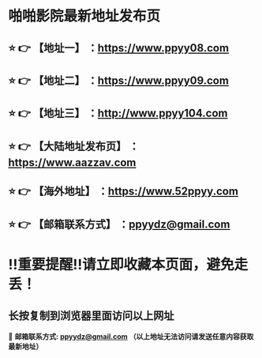 啪啪影院最新地址发布页
==
:star: :point_right: 【地址一】 ：https://www.ppyy08.com
------
:star: :point_right: 【地址二】 ：https://www.ppyy09.com
------
:star: :point_right: 【地址三】 ：http://www.ppyy104.com
------
:star: :point_right: 【大陆地址发布页】 ：https://www.aazzav.com
------
:star: :point_right: 【海外地址】 ：https://www.52ppyy.com
------
:star: :point_right: 【邮箱联系方式】 ：ppyydz@gmail.com
------
:bangbang:重要提醒:bangbang:请立即收藏本页面，避免走丢！
==

长按复制到浏览器里面访问以上网址
-

:e-mail: __邮箱联系方式: ppyydz@gmail.com （以上地址无法访问请发送任意内容获取最新地址）__
